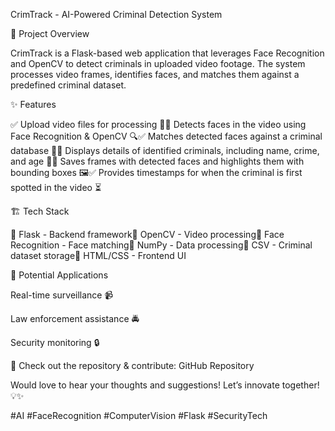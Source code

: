 CrimTrack - AI-Powered Criminal Detection System

📌 Project Overview

CrimTrack is a Flask-based web application that leverages Face Recognition and OpenCV to detect criminals in uploaded video footage. The system processes video frames, identifies faces, and matches them against a predefined criminal dataset.

✨ Features

✅ Upload video files for processing 📂✅ Detects faces in the video using Face Recognition & OpenCV 🔍✅ Matches detected faces against a criminal database 📜✅ Displays details of identified criminals, including name, crime, and age 👤✅ Saves frames with detected faces and highlights them with bounding boxes 🖼️✅ Provides timestamps for when the criminal is first spotted in the video ⏳

🏗 Tech Stack

🔹 Flask - Backend framework🔹 OpenCV - Video processing🔹 Face Recognition - Face matching🔹 NumPy - Data processing🔹 CSV - Criminal dataset storage🔹 HTML/CSS - Frontend UI

🚀 Potential Applications

Real-time surveillance 📹

Law enforcement assistance 🚔

Security monitoring 🔒

🔗 Check out the repository & contribute: GitHub Repository

Would love to hear your thoughts and suggestions! Let’s innovate together! 💡✨

#AI #FaceRecognition #ComputerVision #Flask #SecurityTech
